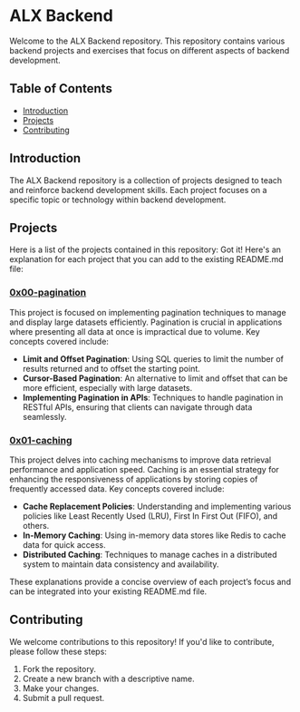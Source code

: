 # ALX Backend

Welcome to the ALX Backend repository. This repository contains various backend projects and exercises that focus on different aspects of backend development.

## Table of Contents

- [Introduction](#introduction)
- [Projects](#projects)
- [Contributing](#contributing)

## Introduction

The ALX Backend repository is a collection of projects designed to teach and reinforce backend development skills. Each project focuses on a specific topic or technology within backend development.

## Projects

Here is a list of the projects contained in this repository:
Got it! Here's an explanation for each project that you can add to the existing README.md file:

### [0x00-pagination](./0x00-pagination/README.md)

This project is focused on implementing pagination techniques to manage and display large datasets efficiently. Pagination is crucial in applications where presenting all data at once is impractical due to volume. Key concepts covered include:

- **Limit and Offset Pagination**: Using SQL queries to limit the number of results returned and to offset the starting point.
- **Cursor-Based Pagination**: An alternative to limit and offset that can be more efficient, especially with large datasets.
- **Implementing Pagination in APIs**: Techniques to handle pagination in RESTful APIs, ensuring that clients can navigate through data seamlessly.

### [0x01-caching](./0x01-caching/README.md)

This project delves into caching mechanisms to improve data retrieval performance and application speed. Caching is an essential strategy for enhancing the responsiveness of applications by storing copies of frequently accessed data. Key concepts covered include:

- **Cache Replacement Policies**: Understanding and implementing various policies like Least Recently Used (LRU), First In First Out (FIFO), and others.
- **In-Memory Caching**: Using in-memory data stores like Redis to cache data for quick access.
- **Distributed Caching**: Techniques to manage caches in a distributed system to maintain data consistency and availability.

These explanations provide a concise overview of each project’s focus and can be integrated into your existing README.md file.


## Contributing

We welcome contributions to this repository! If you'd like to contribute, please follow these steps:

1. Fork the repository.
2. Create a new branch with a descriptive name.
3. Make your changes.
4. Submit a pull request.